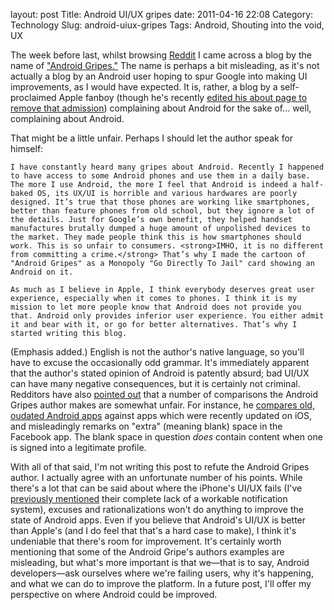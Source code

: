 layout: post
Title: Android UI/UX gripes
date: 2011-04-16 22:08
Category: Technology
Slug: android-uiux-gripes
Tags: Android, Shouting into the void, UX

The week before last, whilst browsing <a href="http://reddit.com">Reddit</a> I came across a blog by the name of <a href="http://android-gripes.tumblr.com/">"Android Gripes."</a> The name is perhaps a bit misleading, as it's not actually a blog by an Android user hoping to spur Google into making UI improvements, as I would have expected.  It is, rather, a blog by a self-proclaimed Apple fanboy (though he's recently <a href="http://www.reddit.com/r/Android/comments/glbjz/android_gripes_why_do_apps_from_the_same_company/c1ogv3q">edited his about page to remove that admission</a>) complaining about Android for the sake of... well, complaining about Android.<!-- PELICAN_END_SUMMARY -->

That might be a little unfair.  Perhaps I should let the author speak for himself:

    I have constantly heard many gripes about Android. Recently I happened to have access to some Android phones and use them in a daily base. The more I use Android, the more I feel that Android is indeed a half-baked OS, its UX/UI is horrible and various hardwares are poorly designed. It’s true that those phones are working like smartphones, better than feature phones from old school, but they ignore a lot of the details. Just for Google’s own benefit, they helped handset manufactures brutally dumped a huge amount of unpolished devices to the market. They made people think this is how smartphones should work. This is so unfair to consumers. <strong>IMHO, it is no different from committing a crime.</strong> That’s why I made the cartoon of "Android Gripes" as a Monopoly "Go Directly To Jail" card showing an Android on it.

    As much as I believe in Apple, I think everybody deserves great user experience, especially when it comes to phones. I think it is my mission to let more people know that Android does not provide you that. Android only provides inferior user experience. You either admit it and bear with it, or go for better alternatives. That’s why I started writing this blog.

(Emphasis added.)  English is not the author's native language, so you'll have to excuse the occasionally odd grammar.  It's immediately apparent that the author's stated opinion of Android is patently absurd; bad UI/UX can have many negative consequences, but it is certainly not criminal.  Redditors have also <a href="http://www.reddit.com/r/Android/comments/glbjz/android_gripes_why_do_apps_from_the_same_company/">pointed out</a> that a number of comparisons the Android Gripes author makes are somewhat unfair.  For instance, he <a href="http://android-gripes.tumblr.com/post/4409289546/why-do-apps-from-the-same-company-look-worse-on-android">compares old, oudated Android apps</a> against apps which were recently updated on iOS, and misleadingly remarks on "extra" (meaning blank) space in the Facebook app.  The blank space in question <em>does</em> contain content when one is signed into a legitimate profile.

With all of that said, I'm not writing this post to refute the Android Gripes author.  I actually agree with an unfortunate number of his points.  While there's a lot that can be said about where the iPhone's UI/UX fails (I've <a href="http://www.mlindgren.ca/archives/151">previously mentioned</a> their complete lack of a workable notification system), excuses and rationalizations won't do anything to improve the state of Android apps.  Even if you believe that Android's UI/UX is better than Apple's (and I do feel that that's a hard case to make), I think it's undeniable that there's room for improvement.  It's certainly worth mentioning that some of the Android Gripe's authors examples are misleading, but what's more important is that we—that is to say, Android developers—ask ourselves where we're failing users, why it's happening, and what we can do to improve the platform.  In a future post, I'll offer my perspective on where Android could be improved.
